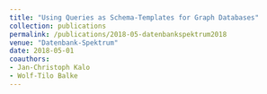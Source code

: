 ```yaml
---
title: "Using Queries as Schema-Templates for Graph Databases"
collection: publications
permalink: /publications/2018-05-datenbankspektrum2018
venue: "Datenbank-Spektrum"
date: 2018-05-01
coauthors:
- Jan-Christoph Kalo
- Wolf-Tilo Balke
---
```

